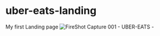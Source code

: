 # uber-eats-landing
My first Landing page
![FireShot Capture 001 - UBER-EATS - ](https://user-images.githubusercontent.com/97966473/179539294-6dbee7d8-e4ab-424f-9d5b-6abd671d4b88.png)
